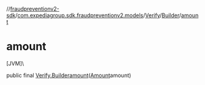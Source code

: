 //[fraudpreventionv2-sdk](../../../../index.md)/[com.expediagroup.sdk.fraudpreventionv2.models](../../index.md)/[Verify](../index.md)/[Builder](index.md)/[amount](amount.md)

# amount

[JVM]\

public final [Verify.Builder](index.md)[amount](amount.md)([Amount](../../-amount/index.md)amount)
